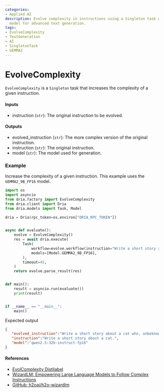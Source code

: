 ```yaml
---
categories:
- Applied AI
description: Evolve complexity in instructions using a Singleton task with the GEMMA2_9B_FP16
  model for advanced text generation.
tags:
- EvolveComplexity
- TextGeneration
- AI
- SingletonTask
- GEMMA2
---
```


# EvolveComplexity

`EvolveComplexity` is a `Singleton` task that increases the complexity of a given instruction.

#### Inputs
- instruction (`str`): The original instruction to be evolved.

#### Outputs
- evolved_instruction (`str`): The more complex version of the original instruction.
- instruction (`str`): The original instruction.
- model (`str`): The model used for generation.

### Example

Increase the complexity of a given instruction. This example uses the `GEMMA2_9B_FP16` model.

```python
import os
import asyncio
from dria.factory import EvolveComplexity
from dria.client import Dria
from dria.models import Task, Model

dria = Dria(rpc_token=os.environ["DRIA_RPC_TOKEN"])


async def evaluate():
    evolve = EvolveComplexity()
    res = await dria.execute(
        Task(
            workflow=evolve.workflow(instruction="Write a short story about a cat.").model_dump(),
            models=[Model.GEMMA2_9B_FP16],
        ),
        timeout=45,
    )
    return evolve.parse_result(res)


def main():
    result = asyncio.run(evaluate())
    print(result)


if __name__ == "__main__":
    main()
```

Expected output

```json
{
   "evolved_instruction":"Write a short story about a cat who, unbeknownst to its human family, communicates with other cats in a secret language that revolves around solving mysteries within the neighborhood. The cat must navigate between two worlds: the simple life of domesticity and the complex web of feline intrigue, all while trying not to reveal their dual life to their human companions.",
   "instruction":"Write a short story about a cat.",
   "model":"qwen2.5:32b-instruct-fp16"
}
```

#### References
- [EvolComplexity Distilabel](https://distilabel.argilla.io/latest/components-gallery/tasks/evolcomplexity/)
- [WizardLM: Empowering Large Language Models to Follow Complex Instructions](https://arxiv.org/abs/2304.12244)
- [GitHub: h2oai/h2o-wizardlm](https://github.com/h2oai/h2o-wizardlm)
